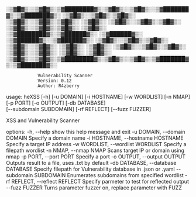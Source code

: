 
░▒▓█▓▒░░▒▓█▓▒░▒▓████████▓▒░▒▓█▓▒░░▒▓█▓▒░░▒▓███████▓▒░▒▓███████▓▒░
░▒▓█▓▒░░▒▓█▓▒░▒▓█▓▒░      ░▒▓█▓▒░░▒▓█▓▒░▒▓█▓▒░     ░▒▓█▓▒░
░▒▓█▓▒░░▒▓█▓▒░▒▓█▓▒░      ░▒▓█▓▒░░▒▓█▓▒░▒▓█▓▒░     ░▒▓█▓▒░
░▒▓████████▓▒░▒▓██████▓▒░  ░▒▓██████▓▒░ ░▒▓██████▓▒░░▒▓██████▓▒░
░▒▓█▓▒░░▒▓█▓▒░▒▓█▓▒░      ░▒▓█▓▒░░▒▓█▓▒░      ░▒▓█▓▒░     ░▒▓█▓▒░
░▒▓█▓▒░░▒▓█▓▒░▒▓█▓▒░      ░▒▓█▓▒░░▒▓█▓▒░      ░▒▓█▓▒░     ░▒▓█▓▒░
░▒▓█▓▒░░▒▓█▓▒░▒▓████████▓▒░▒▓█▓▒░░▒▓█▓▒░▒▓███████▓▒░▒▓███████▓▒░
                
                
                
                
                Vulnerability Scanner
                Version: 0.12
                Author: R4zberry

usage: heXSS [-h] [-u DOMAIN] [-i HOSTNAME] [-w WORDLIST] [-n NMAP] [-p PORT] [-o OUTPUT] [-db DATABASE]  
             [--subdomain SUBDOMAIN] [-rf REFLECT] [--fuzz FUZZER]

XSS and Vulnerability Scanner

options:
  -h, --help            show this help message and exit
  -u DOMAIN, --domain DOMAIN
                        Specify a domain name
  -i HOSTNAME, --hostname HOSTNAME
                        Specify a target IP address
  -w WORDLIST, --wordlist WORDLIST
                        Specify a filepath wordlist
  -n NMAP, --nmap NMAP  Scans target IP or domain using nmap
  -p PORT, --port PORT  Specify a port
  -o OUTPUT, --output OUTPUT
                        Outputs result to a file, uses .txt by default
  -db DATABASE, --database DATABASE
                        Specify filepath for Vulnerability database in .json or .yaml
  --subdomain SUBDOMAIN
                        Enumerates subdomains from specified wordlist
  -rf REFLECT, --reflect REFLECT
                        Specify parmeter to test for reflected output
  --fuzz FUZZER         Turns parameter fuzzer on, replace parameter with FUZZ
